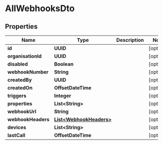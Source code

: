 

# AllWebhooksDto


## Properties

| Name | Type | Description | Notes |
|------------ | ------------- | ------------- | -------------|
|**id** | **UUID** |  |  [optional] |
|**organisationId** | **UUID** |  |  [optional] |
|**disabled** | **Boolean** |  |  [optional] |
|**webhookNumber** | **String** |  |  [optional] |
|**createdBy** | **UUID** |  |  [optional] |
|**createdOn** | **OffsetDateTime** |  |  [optional] |
|**triggers** | **Integer** |  |  [optional] |
|**properties** | **List&lt;String&gt;** |  |  [optional] |
|**webhookUrl** | **String** |  |  [optional] |
|**webhookHeaders** | [**List&lt;WebhookHeaders&gt;**](WebhookHeaders.md) |  |  [optional] |
|**devices** | **List&lt;String&gt;** |  |  [optional] |
|**lastCall** | **OffsetDateTime** |  |  [optional] |



